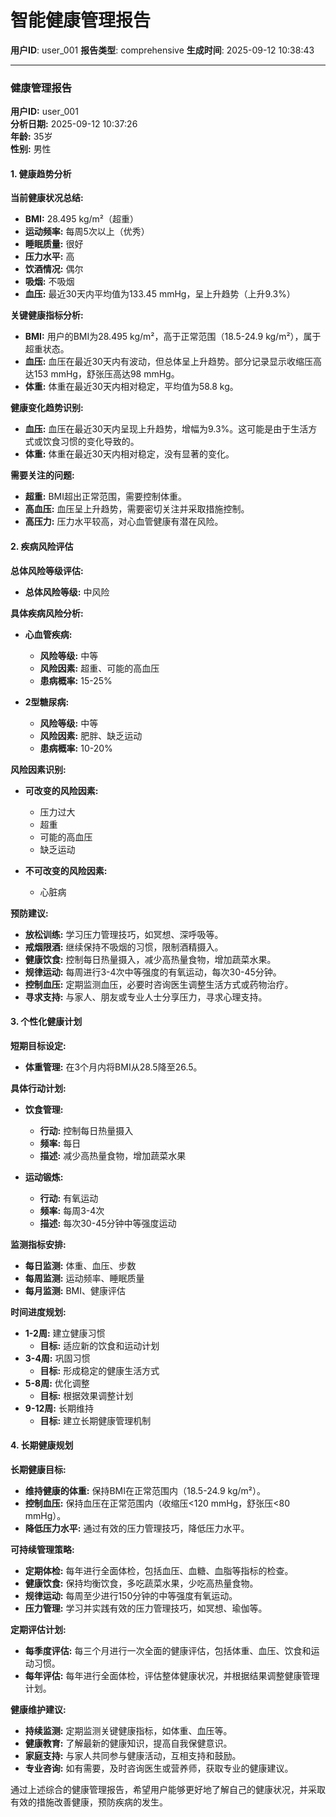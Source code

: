 # 智能健康管理报告

**用户ID**: user_001
**报告类型**: comprehensive
**生成时间**: 2025-09-12 10:38:43

---

### 健康管理报告

**用户ID:** user_001  
**分析日期:** 2025-09-12 10:37:26  
**年龄:** 35岁  
**性别:** 男性  

#### 1. 健康趋势分析

**当前健康状况总结:**
- **BMI:** 28.495 kg/m²（超重）
- **运动频率:** 每周5次以上（优秀）
- **睡眠质量:** 很好
- **压力水平:** 高
- **饮酒情况:** 偶尔
- **吸烟:** 不吸烟
- **血压:** 最近30天内平均值为133.45 mmHg，呈上升趋势（上升9.3%）

**关键健康指标分析:**
- **BMI:** 用户的BMI为28.495 kg/m²，高于正常范围（18.5-24.9 kg/m²），属于超重状态。
- **血压:** 血压在最近30天内有波动，但总体呈上升趋势。部分记录显示收缩压高达153 mmHg，舒张压高达98 mmHg。
- **体重:** 体重在最近30天内相对稳定，平均值为58.8 kg。

**健康变化趋势识别:**
- **血压:** 血压在最近30天内呈现上升趋势，增幅为9.3%。这可能是由于生活方式或饮食习惯的变化导致的。
- **体重:** 体重在最近30天内相对稳定，没有显著的变化。

**需要关注的问题:**
- **超重:** BMI超出正常范围，需要控制体重。
- **高血压:** 血压呈上升趋势，需要密切关注并采取措施控制。
- **高压力:** 压力水平较高，对心血管健康有潜在风险。

#### 2. 疾病风险评估

**总体风险等级评估:**
- **总体风险等级:** 中风险

**具体疾病风险分析:**
- **心血管疾病:**
  - **风险等级:** 中等
  - **风险因素:** 超重、可能的高血压
  - **患病概率:** 15-25%

- **2型糖尿病:**
  - **风险等级:** 中等
  - **风险因素:** 肥胖、缺乏运动
  - **患病概率:** 10-20%

**风险因素识别:**
- **可改变的风险因素:**
  - 压力过大
  - 超重
  - 可能的高血压
  - 缺乏运动

- **不可改变的风险因素:**
  - 心脏病

**预防建议:**
- **放松训练:** 学习压力管理技巧，如冥想、深呼吸等。
- **戒烟限酒:** 继续保持不吸烟的习惯，限制酒精摄入。
- **健康饮食:** 控制每日热量摄入，减少高热量食物，增加蔬菜水果。
- **规律运动:** 每周进行3-4次中等强度的有氧运动，每次30-45分钟。
- **控制血压:** 定期监测血压，必要时咨询医生调整生活方式或药物治疗。
- **寻求支持:** 与家人、朋友或专业人士分享压力，寻求心理支持。

#### 3. 个性化健康计划

**短期目标设定:**
- **体重管理:** 在3个月内将BMI从28.5降至26.5。

**具体行动计划:**
- **饮食管理:**
  - **行动:** 控制每日热量摄入
  - **频率:** 每日
  - **描述:** 减少高热量食物，增加蔬菜水果

- **运动锻炼:**
  - **行动:** 有氧运动
  - **频率:** 每周3-4次
  - **描述:** 每次30-45分钟中等强度运动

**监测指标安排:**
- **每日监测:** 体重、血压、步数
- **每周监测:** 运动频率、睡眠质量
- **每月监测:** BMI、健康评估

**时间进度规划:**
- **1-2周:** 建立健康习惯
  - **目标:** 适应新的饮食和运动计划
- **3-4周:** 巩固习惯
  - **目标:** 形成稳定的健康生活方式
- **5-8周:** 优化调整
  - **目标:** 根据效果调整计划
- **9-12周:** 长期维持
  - **目标:** 建立长期健康管理机制

#### 4. 长期健康规划

**长期健康目标:**
- **维持健康的体重:** 保持BMI在正常范围内（18.5-24.9 kg/m²）。
- **控制血压:** 保持血压在正常范围内（收缩压<120 mmHg，舒张压<80 mmHg）。
- **降低压力水平:** 通过有效的压力管理技巧，降低压力水平。

**可持续管理策略:**
- **定期体检:** 每年进行全面体检，包括血压、血糖、血脂等指标的检查。
- **健康饮食:** 保持均衡饮食，多吃蔬菜水果，少吃高热量食物。
- **规律运动:** 每周至少进行150分钟的中等强度有氧运动。
- **压力管理:** 学习并实践有效的压力管理技巧，如冥想、瑜伽等。

**定期评估计划:**
- **每季度评估:** 每三个月进行一次全面的健康评估，包括体重、血压、饮食和运动习惯。
- **每年评估:** 每年进行全面体检，评估整体健康状况，并根据结果调整健康管理计划。

**健康维护建议:**
- **持续监测:** 定期监测关键健康指标，如体重、血压等。
- **健康教育:** 了解最新的健康知识，提高自我保健意识。
- **家庭支持:** 与家人共同参与健康活动，互相支持和鼓励。
- **专业咨询:** 如有需要，及时咨询医生或营养师，获取专业的健康建议。

通过上述综合的健康管理报告，希望用户能够更好地了解自己的健康状况，并采取有效的措施改善健康，预防疾病的发生。